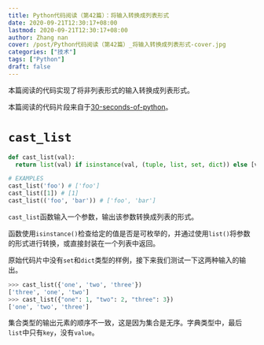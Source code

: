 ```yaml
---
title: Python代码阅读（第42篇）：将输入转换成列表形式
date: 2020-09-21T12:30:17+08:00
lastmod: 2020-09-21T12:30:17+08:00
author: Zhang nan
cover: /post/Python代码阅读（第42篇）_将输入转换成列表形式-cover.jpg
categories: ["技术"]
tags: ["Python"]
draft: false
---
```


本篇阅读的代码实现了将非列表形式的输入转换成列表形式。

本篇阅读的代码片段来自于[30-seconds-of-python](https://github.com/30-seconds/30-seconds-of-python)。

<!--more-->

# `cast_list`

```python
def cast_list(val):
  return list(val) if isinstance(val, (tuple, list, set, dict)) else [val]

# EXAMPLES
cast_list('foo') # ['foo']
cast_list([1]) # [1]
cast_list(('foo', 'bar')) # ['foo', 'bar']
```

`cast_list`函数输入一个参数，输出该参数转换成列表的形式。

函数使用`isinstance()`检查给定的值是否是可枚举的，并通过使用`list()`将参数的形式进行转换，或直接封装在一个列表中返回。

原始代码片中没有`set`和`dict`类型的样例，接下来我们测试一下这两种输入的输出。

```python
>>> cast_list({'one', 'two', 'three'})
['three', 'one', 'two']
>>> cast_list({"one": 1, "two": 2, "three": 3})
['one', 'two', 'three']
```

集合类型的输出元素的顺序不一致，这是因为集合是无序。字典类型中，最后`list`中只有`key`，没有`value`。
